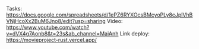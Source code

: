 Tasks: https://docs.google.com/spreadsheets/d/1ePZ6RYXOcsBMcyoPLy8cJplVhBVNjHcoXx2BuM6Jno8/edit?usp=sharing
Video: https://www.youtube.com/watch?v=dVX4g7Aonb8&t=23s&ab_channel=MaiAnh
Link deploy: https://movieproject-rust.vercel.app/
